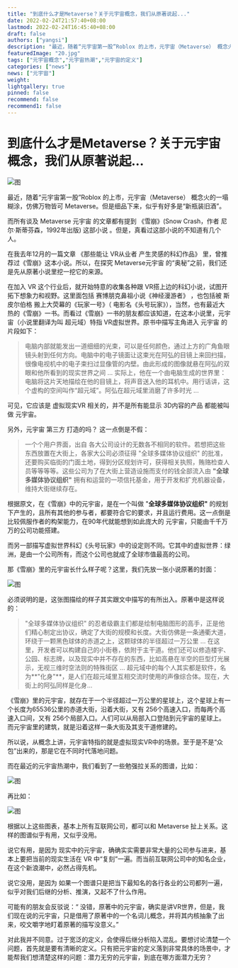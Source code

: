```yaml
---
title: "到底什么才是Metaverse？关于元宇宙概念，我们从原著说起..."
date: 2022-02-24T21:57:40+08:00
lastmod: 2022-02-24T16:45:40+08:00
draft: false
authors: ["yangsi"]
description: "最近，随着“元宇宙第一股”Roblox 的上市，元宇宙（Metaverse） 概念火的一塌糊涂，仿佛万物皆可 Metaverse。但是细品下来，似乎有好多是“新瓶装旧酒”。"
featuredImage: "20.jpg"
tags: ["元宇宙概念","元宇宙热潮","元宇宙的定义"]
categories: ["news"]
news: ["元宇宙"]
weight: 
lightgallery: true
pinned: false
recommend: false
recommend1: false
---
```


# 到底什么才是Metaverse？关于元宇宙概念，我们从原著说起...

![图](https://pic2.zhimg.com/v2-81b4259bd57647284f97d4bb80aac904_1440w.jpg?source=172ae18b)

最近，随着“元宇宙第一股”Roblox 的上市，元宇宙（Metaverse） 概念火的一塌糊涂，仿佛万物皆可 Metaverse。但是细品下来，似乎有好多是“新瓶装旧酒”。

而所有谈及 Metaverse 元宇宙 的文章都有提到 《雪崩》(Snow Crash，作者 尼尔·斯蒂芬森，1992年出版) 这部小说 。但是，真看过这部小说的不知道有几个人。

在我去年12月的一篇文章 《那些能让 VR从业者 产生灵感的科幻作品》 里，曾推荐过《雪崩》这本小说。所以，在探究 Metaverse元宇宙 的“奥秘”之前，我们还是先从原著小说里挖一挖它的来源。

在加入 VR 这个行业后，就开始特意的收集各种跟 VR搭上边的科幻小说，试图开拓下想象力和视野。这里面包括 赛博朋克鼻祖小说《神经漫游者》 ，也包括被 斯皮尔伯格 搬上大荧幕的《玩家一号》（ 电影名《头号玩家》），当然，也有最近大热的《雪崩》一书。而看过《雪崩》一书的朋友都应该知道，在这本小说里，元宇宙（小说里翻译为叫 超元域）特指 VR虚拟世界。原书中描写主角进入 元宇宙 的片段如下：

> 电脑内部就能发出一道细细的光束，可以是任何颜色，通过上方的广角鱼眼镜头射到任何方向。电脑中的电子镜面让这束光在阿弘的目镜上来回扫描，很像电视机中的电子束扫过显像管的内壁。由此形成的图像就悬在阿弘的双眼和他所看到的现实世界之间 ... 实际上，他在一个由电脑生成的世界里：电脑将这片天地描绘在他的目镜上，将声音送入他的耳机中。用行话讲，这个虚构的空间叫作“超元域”。阿弘在超元域里消磨了许多时光 ...

可见，它应该是 虚拟现实VR 相关的，并不是所有能显示 3D内容的产品 都能被叫做 元宇宙。

另外，元宇宙 第三方 打造的吗？ 这一点倒是不假：

> 一个个用户界面，出自 各大公司设计的无数各不相同的软件。若想把这些东西放置在大街上，各家大公司必须征得 "全球多媒体协议组织" 的批准，还要购买临街的门面土地，得到分区规划许可，获得相关执照，贿赂检查人员等等等等。这些公司为了在大街上营造设施而支付的钱全部流入由 **"全球多媒体协议组织"** 拥有和运营的一项信托基金，用于开发和扩充机器设备，维持大街继续存在。

根据原文，在《雪崩》中的元宇宙，是在一个叫做 "**全球多媒体协议组织"** 的规划下产生的，且所有其他的参与者，都要符合它的要求，并且运行费用。这一点倒是比较佩服作者的构架能力，在90年代就能想到如此庞大的 元宇宙，只能由千千万万的公司功能搭建。

而另一部描写虚拟世界科幻《头号玩家》中的设定则不同。它其中的虚拟世界：绿洲，是由一个公司所有，而这个公司也就成了全球市值最高的公司。

那《雪崩》里的元宇宙长什么样子呢？这里，我们先放一张小说原著的封面：

![图](https://pic2.zhimg.com/80/v2-55374cf8bbc8bf61543175237f1e2f11_720w.jpg)

必须说明的是，这张图描绘的样子其实跟文中描写的有所出入。原著中是这样说的：

> "全球多媒体协议组织" 的忍者级霸主们都是绘制电脑图形的高手，正是他们精心制定出协议，确定了大街的规模和长度。大街仿佛是一条通衢大道，环绕于一颗黑色球体的赤道之上，这颗球体的半径超过一万公里 ... 在这里，开发者可以构建自己的小街巷，依附于主干道。他们还可以修造楼宇、公园、标志牌，以及现实中并不存在的东西，比如高悬在半空的巨型灯光展示，无视三维时空法则的特殊街区 ... 超元域中的每个人其实都是软件，名为**"化身"**，是人们在超元域里互相交流时使用的声像综合体。现在，大街上的阿弘同样是化身...

《雪崩》里的元宇宙，就存在于一个半径超过一万公里的星球上，这个星球上有一个长度为65536公里的赤道大街，沿着大街，又有 256个高速入口，而每两个高速入口间，又有 256个局部入口。人们可以从局部入口登陆到元宇宙的星球上。而元宇宙里的建筑，就是沿着这样一条大街及其支干道修建的。

所以说，从概念上讲，元宇宙特指的就是虚拟现实VR中的场景。至于是不是“众包”出来的，那是它在不同时代落地问题。

而在最近的元宇宙热潮中，我们看到了一些勉强拉关系的图谱，比如：

![图](https://pic4.zhimg.com/80/v2-d2310a6b2c35b0d8b33d019dacfeebf7_720w.jpg)

再比如：

![图](https://pic1.zhimg.com/80/v2-45cfd54388b8f205de5e51a8004f5854_720w.jpg)

根据以上这些图表，基本上所有互联网公司，都可以和 Metaverse 扯上关系。这样的图谱似乎有用，又似乎没用。

说它有用，是因为 现实中的元宇宙，确确实实需要非常大量的公司参与进来，基本上要把当前的现实生活在 VR 中“复刻”一遍。而当前互联网公司中的知名企业，在这个新浪潮中，必然占得先机。

说它没用，是因为 如果一个图谱只是把当下最知名的各行各业的公司都列一遍，似乎对我们后继的分析、推演，又起不了什么作用。

可能有的朋友会反驳说：“ 没错，原著中的元宇宙，确实是讲VR世界，但是，我们现在说的元宇宙，只是借用了原著中的一个名词儿概念，并将其内核抽象了出来，咬文嚼字地盯着原著的描写没意义。”

对此我并不同意。过于宽泛的定义，会使得后继分析陷入混乱。要想讨论清楚一个问题，首先就是要有清晰的定义。只有把元宇宙的定义落到非常具体的场景中，才能帮我们想清楚这样的问题：潜力无穷的元宇宙，到底在哪方面潜力无穷？